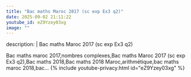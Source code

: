 ```yaml
---
title: "Bac maths Maroc 2017 (sc exp Ex3 q2)"
date: 2025-09-02 21:11:22 
youtube_id: eZ9Yzey03xg
image: ""
---
```

description: |
  Bac maths Maroc 2017 (sc exp Ex3 q2)
  
  
  Bac maths maroc 2017,nombres complexes,Bac maths Maroc 2017 (sc exp Ex3 q2),Bac maths 2018,Bac maths 2018 Maroc,arithmétique,bac maths maroc 2018,bac...
{% include youtube-privacy.html id="eZ9Yzey03xg" %}
